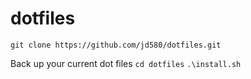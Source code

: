 # dotfiles

`git clone https://github.com/jd580/dotfiles.git`

Back up your current dot files
`cd dotfiles`
`.\install.sh`


